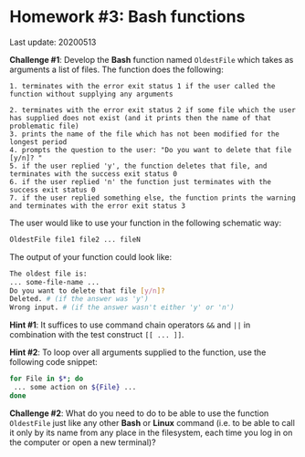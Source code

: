 # Homework #3: **Bash** functions

Last update: 20200513

**Challenge #1**: Develop the **Bash** function named ```OldestFile``` which takes as arguments a list of files. The function does the following: 

	1. terminates with the error exit status 1 if the user called the function without supplying any arguments

 	2. terminates with the error exit status 2 if some file which the user has supplied does not exist (and it prints then the name of that problematic file)
 	3. prints the name of the file which has not been modified for the longest period
 	4. prompts the question to the user: "Do you want to delete that file [y/n]? "
 	5. if the user replied 'y', the function deletes that file, and terminates with the success exit status 0
 	6. if the user replied 'n' the function just terminates with the success exit status 0
 	7. if the user replied something else, the function prints the warning and terminates with the error exit status 3

The user would like to use your function in the following schematic way:

```bash
OldestFile file1 file2 ... fileN
```
The output of your function could look like:
```bash
The oldest file is:
... some-file-name ...
Do you want to delete that file [y/n]? 
Deleted. # (if the answer was 'y')
Wrong input. # (if the answer wasn't either 'y' or 'n')
```
**Hint #1**: It suffices to use command chain operators ```&&``` and ```||``` in combination with the test construct ```[[ ... ]]```.  

**Hint #2**: To loop over all arguments supplied to the function, use the following code snippet:

```bash
for File in $*; do
 ... some action on ${File} ...
done
```

**Challenge #2**: What do you need to do to be able to use the function ```OldestFile``` just like any other **Bash** or **Linux** command (i.e. to be able to call it only by its name from any place in the filesystem, each time you log in on the computer or open a new terminal)?

 